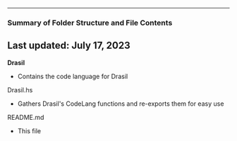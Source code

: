 --------------------------------------------------
### Summary of Folder Structure and File Contents
Last updated: July 17, 2023
--------------------------------------------------

**Drasil**
  - Contains the code language for Drasil

Drasil.hs
  - Gathers Drasil's CodeLang functions and re-exports them for easy use

README.md
  - This file
